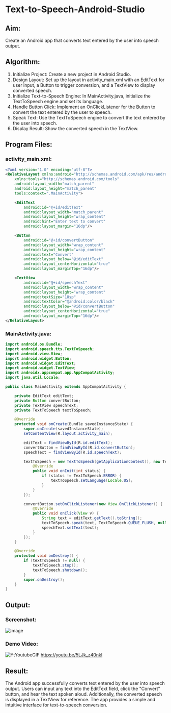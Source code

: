 # Text-to-Speech-Android-Studio

## Aim:
Create an Android app that converts text entered by the user into speech output.

## Algorithm:

1. Initialize Project: Create a new project in Android Studio.
2. Design Layout: Set up the layout in activity_main.xml with an EditText for user input, a Button to trigger conversion, and a TextView to display converted speech.
3. Initialize Text-to-Speech Engine: In MainActivity.java, initialize the TextToSpeech engine and set its language.
4. Handle Button Click: Implement an OnClickListener for the Button to convert the text entered by the user to speech.
5. Speak Text: Use the TextToSpeech engine to convert the text entered by the user into speech.
6. Display Result: Show the converted speech in the TextView.

## Program Files:
### activity_main.xml:
```xml
<?xml version="1.0" encoding="utf-8"?>
<RelativeLayout xmlns:android="http://schemas.android.com/apk/res/android"
    xmlns:tools="http://schemas.android.com/tools"
    android:layout_width="match_parent"
    android:layout_height="match_parent"
    tools:context=".MainActivity">

    <EditText
        android:id="@+id/editText"
        android:layout_width="match_parent"
        android:layout_height="wrap_content"
        android:hint="Enter text to convert"
        android:layout_margin="16dp"/>

    <Button
        android:id="@+id/convertButton"
        android:layout_width="wrap_content"
        android:layout_height="wrap_content"
        android:text="Convert"
        android:layout_below="@id/editText"
        android:layout_centerHorizontal="true"
        android:layout_marginTop="16dp"/>

    <TextView
        android:id="@+id/speechText"
        android:layout_width="wrap_content"
        android:layout_height="wrap_content"
        android:textSize="18sp"
        android:textColor="@android:color/black"
        android:layout_below="@id/convertButton"
        android:layout_centerHorizontal="true"
        android:layout_marginTop="16dp"/>
</RelativeLayout>
```
### MainActivity.java:
```java
import android.os.Bundle;
import android.speech.tts.TextToSpeech;
import android.view.View;
import android.widget.Button;
import android.widget.EditText;
import android.widget.TextView;
import androidx.appcompat.app.AppCompatActivity;
import java.util.Locale;

public class MainActivity extends AppCompatActivity {

    private EditText editText;
    private Button convertButton;
    private TextView speechText;
    private TextToSpeech textToSpeech;

    @Override
    protected void onCreate(Bundle savedInstanceState) {
        super.onCreate(savedInstanceState);
        setContentView(R.layout.activity_main);

        editText = findViewById(R.id.editText);
        convertButton = findViewById(R.id.convertButton);
        speechText = findViewById(R.id.speechText);

        textToSpeech = new TextToSpeech(getApplicationContext(), new TextToSpeech.OnInitListener() {
            @Override
            public void onInit(int status) {
                if (status != TextToSpeech.ERROR) {
                    textToSpeech.setLanguage(Locale.US);
                }
            }
        });

        convertButton.setOnClickListener(new View.OnClickListener() {
            @Override
            public void onClick(View v) {
                String text = editText.getText().toString();
                textToSpeech.speak(text, TextToSpeech.QUEUE_FLUSH, null);
                speechText.setText(text);
            }
        });
    }

    @Override
    protected void onDestroy() {
        if (textToSpeech != null) {
            textToSpeech.stop();
            textToSpeech.shutdown();
        }
        super.onDestroy();
    }
}
```

## Output:
### Screenshot:
![image](https://github.com/BalaSathiesh/Text-to-Speech-Android-Studio/assets/128462891/557e1142-7ddb-4a5e-a9a0-1982a46ea53d)

### Demo Video:
![YtYoutubeGIF](https://github.com/BalaSathiesh/Text-to-Speech-Android-Studio/assets/128462891/b416b36c-98a0-4bfd-9d15-afa163bcc6d0)
https://youtu.be/5LJk_z40nkI

## Result:
The Android app successfully converts text entered by the user into speech output. Users can input any text into the EditText field, click the "Convert" button, and hear the text spoken aloud. Additionally, the converted speech is displayed in a TextView for reference. The app provides a simple and intuitive interface for text-to-speech conversion.



